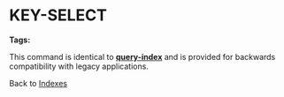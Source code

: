 # KEY-SELECT

<PageHeader />

**Tags:**
<badge text='query-index' vertical='middle' />

This command is identical to [**query-index**](./../query-index) and is provided for backwards compatibility with legacy applications.

Back to [Indexes](./../README.md)
